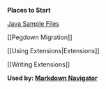 **Places to Start**

[Java Sample Files](https://github.com/vsch/flexmark-java/blob/master/flexmark-java-samples/src/com/vladsch/flexmark/java/samples)

[[Pegdown Migration]]

[[Using Extensions|Extensions]]

[[Writing Extensions]]

**Used by:
[Markdown Navigator](http://vladsch.com/product/markdown-navigator)**
